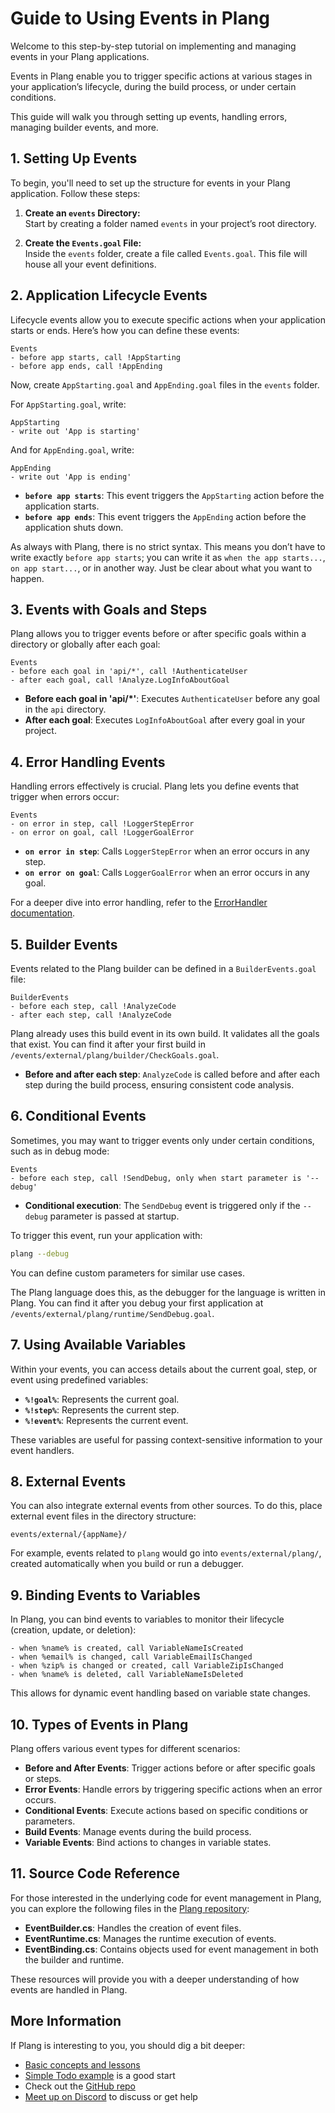 # Guide to Using Events in Plang

Welcome to this step-by-step tutorial on implementing and managing events in your Plang applications. 

Events in Plang enable you to trigger specific actions at various stages in your application’s lifecycle, during the build process, or under certain conditions. 

This guide will walk you through setting up events, handling errors, managing builder events, and more.

## 1. Setting Up Events

To begin, you'll need to set up the structure for events in your Plang application. Follow these steps:

1. **Create an `events` Directory:**  
   Start by creating a folder named `events` in your project’s root directory.

2. **Create the `Events.goal` File:**  
   Inside the `events` folder, create a file called `Events.goal`. This file will house all your event definitions.

## 2. Application Lifecycle Events

Lifecycle events allow you to execute specific actions when your application starts or ends. Here’s how you can define these events:

```plang
Events
- before app starts, call !AppStarting
- before app ends, call !AppEnding
```

Now, create `AppStarting.goal` and `AppEnding.goal` files in the `events` folder.

For `AppStarting.goal`, write:

```plang
AppStarting
- write out 'App is starting'
```

And for `AppEnding.goal`, write:

```plang
AppEnding
- write out 'App is ending'
```

- **`before app starts`**: This event triggers the `AppStarting` action before the application starts.
- **`before app ends`**: This event triggers the `AppEnding` action before the application shuts down.

As always with Plang, there is no strict syntax. This means you don’t have to write exactly `before app starts`; you can write it as `when the app starts...`, `on app start...`, or in another way. Just be clear about what you want to happen.

## 3. Events with Goals and Steps

Plang allows you to trigger events before or after specific goals within a directory or globally after each goal:

```plang
Events
- before each goal in 'api/*', call !AuthenticateUser
- after each goal, call !Analyze.LogInfoAboutGoal
```

- **Before each goal in 'api/*'**: Executes `AuthenticateUser` before any goal in the `api` directory.
- **After each goal**: Executes `LogInfoAboutGoal` after every goal in your project.

## 4. Error Handling Events

Handling errors effectively is crucial. Plang lets you define events that trigger when errors occur:

```plang
Events
- on error in step, call !LoggerStepError
- on error on goal, call !LoggerGoalError
```

- **`on error in step`**: Calls `LoggerStepError` when an error occurs in any step.
- **`on error on goal`**: Calls `LoggerGoalError` when an error occurs in any goal.

For a deeper dive into error handling, refer to the [ErrorHandler documentation](./ErrorHandler.md).

## 5. Builder Events

Events related to the Plang builder can be defined in a `BuilderEvents.goal` file:

```plang
BuilderEvents
- before each step, call !AnalyzeCode
- after each step, call !AnalyzeCode
```

Plang already uses this build event in its own build. It validates all the goals that exist. You can find it after your first build in `/events/external/plang/builder/CheckGoals.goal`.

- **Before and after each step**: `AnalyzeCode` is called before and after each step during the build process, ensuring consistent code analysis.

## 6. Conditional Events

Sometimes, you may want to trigger events only under certain conditions, such as in debug mode:

```plang
Events
- before each step, call !SendDebug, only when start parameter is '--debug'
```

- **Conditional execution**: The `SendDebug` event is triggered only if the `--debug` parameter is passed at startup.

To trigger this event, run your application with:

```bash
plang --debug
```

You can define custom parameters for similar use cases.

The Plang language does this, as the debugger for the language is written in Plang. You can find it after you debug your first application at `/events/external/plang/runtime/SendDebug.goal`.

## 7. Using Available Variables

Within your events, you can access details about the current goal, step, or event using predefined variables:

- **`%!goal%`**: Represents the current goal.
- **`%!step%`**: Represents the current step.
- **`%!event%`**: Represents the current event.

These variables are useful for passing context-sensitive information to your event handlers.

## 8. External Events

You can also integrate external events from other sources. To do this, place external event files in the directory structure:

```plaintext
events/external/{appName}/
```

For example, events related to `plang` would go into `events/external/plang/`, created automatically when you build or run a debugger.

## 9. Binding Events to Variables

In Plang, you can bind events to variables to monitor their lifecycle (creation, update, or deletion):

```plang
- when %name% is created, call VariableNameIsCreated
- when %email% is changed, call VariableEmailIsChanged
- when %zip% is changed or created, call VariableZipIsChanged
- when %name% is deleted, call VariableNameIsDeleted
```

This allows for dynamic event handling based on variable state changes.

## 10. Types of Events in Plang

Plang offers various event types for different scenarios:

- **Before and After Events**: Trigger actions before or after specific goals or steps.
- **Error Events**: Handle errors by triggering specific actions when an error occurs.
- **Conditional Events**: Execute actions based on specific conditions or parameters.
- **Build Events**: Manage events during the build process.
- **Variable Events**: Bind actions to changes in variable states.

## 11. Source Code Reference

For those interested in the underlying code for event management in Plang, you can explore the following files in the [Plang repository](https://github.com/PLangHQ/plang/tree/main/PLang/Events):

- **EventBuilder.cs**: Handles the creation of event files.
- **EventRuntime.cs**: Manages the runtime execution of events.
- **EventBinding.cs**: Contains objects used for event management in both the builder and runtime.

These resources will provide you with a deeper understanding of how events are handled in Plang.

## More Information

If Plang is interesting to you, you should dig a bit deeper:

* [Basic concepts and lessons](https://github.com/PLangHQ/plang/blob/main/Documentation/blogs/Lesson%202.md)
* [Simple Todo example](https://github.com/PLangHQ/plang/blob/main/Documentation/Todo_webservice.md) is a good start
* Check out the [GitHub repo](https://github.com/PLangHQ/)
* [Meet up on Discord](https://discord.gg/A8kYUymsDD) to discuss or get help
